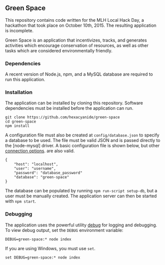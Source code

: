 ## Green Space

This repository contains code written for the MLH Local Hack Day, a hackathon
that took place on October 10th, 2015. The resulting application is incomplete.

Green Space is an application that incentivizes, tracks, and generates
activities which encourage conservation of resources, as well as other tasks
which are considered environmentally friendly.

### Dependencies

A recent version of Node.js, npm, and a MySQL database are required to run this
application.

### Installation

The application can be installed by cloning this repository. Software
dependencies must be installed before the application can run.

    git clone https://github.com/hexacyanide/green-space
    cd green-space
    npm install

A configuration file must also be created at `config/database.json` to specify
a database to be used. The file must be valid JSON and is passed directly to the
[node-mysql] driver. A basic configuration file is shown below, but other
[connection options](https://github.com/felixge/node-mysql#connection-options).
are also valid.

    {
        "host": "localhost",
        "user": "username",
        "password": "database_password"
        "database": "green-space"
    }

The database can be populated by running `npm run-script setup-db`, but a user
must be manually created. The application server can then be started with
`npm start`.

### Debugging

The application uses the powerful utility
[debug](https://github.com/visionmedia/debug) for logging and debugging. To view
debug output, set the `DEBUG` environment variable:

    DEBUG=green-space:* node index

If you are using Windows, you must use `set`.

    set DEBUG=green-space:* node index
